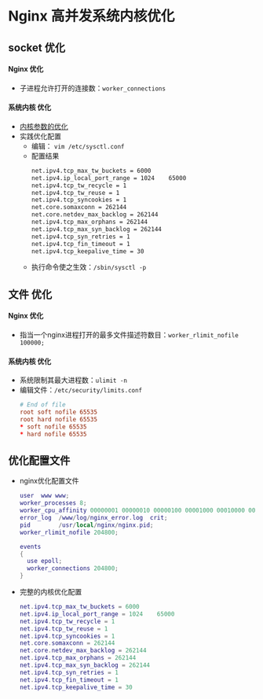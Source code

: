 # Nginx 高并发系统内核优化
## socket 优化
#### Nginx 优化
+   子进程允许打开的连接数：`worker_connections`
#### 系统内核 优化
+   [内核参数的优化](http://blog.csdn.net/moxiaomomo/article/details/19442737)  
+   实践优化配置
    +  编辑： `vim /etc/sysctl.conf`
    +  配置结果
        ```bash
        net.ipv4.tcp_max_tw_buckets = 6000
        net.ipv4.ip_local_port_range = 1024    65000
        net.ipv4.tcp_tw_recycle = 1
        net.ipv4.tcp_tw_reuse = 1
        net.ipv4.tcp_syncookies = 1
        net.core.somaxconn = 262144
        net.core.netdev_max_backlog = 262144
        net.ipv4.tcp_max_orphans = 262144
        net.ipv4.tcp_max_syn_backlog = 262144
        net.ipv4.tcp_syn_retries = 1
        net.ipv4.tcp_fin_timeout = 1
        net.ipv4.tcp_keepalive_time = 30
        ```
    +   执行命令使之生效：`/sbin/sysctl -p`       
## 文件 优化
#### Nginx 优化
+   指当一个nginx进程打开的最多文件描述符数目：`worker_rlimit_nofile 100000;`
#### 系统内核 优化
+   系统限制其最大进程数：`ulimit -n`
+   编辑文件：`/etc/security/limits.conf`
    ```conf
    # End of file
    root soft nofile 65535
    root hard nofile 65535
    * soft nofile 65535
    * hard nofile 65535
    ```
## 优化配置文件
+   nginx优化配置文件
    ```lua
    user  www www;
    worker_processes 8;
    worker_cpu_affinity 00000001 00000010 00000100 00001000 00010000 00100000 01000000;
    error_log  /www/log/nginx_error.log  crit;
    pid        /usr/local/nginx/nginx.pid;
    worker_rlimit_nofile 204800;
    
    events
    {
      use epoll;
      worker_connections 204800;
    }
    ```
+   完整的内核优化配置
    ```lua
    net.ipv4.tcp_max_tw_buckets = 6000
    net.ipv4.ip_local_port_range = 1024    65000
    net.ipv4.tcp_tw_recycle = 1
    net.ipv4.tcp_tw_reuse = 1
    net.ipv4.tcp_syncookies = 1
    net.core.somaxconn = 262144
    net.core.netdev_max_backlog = 262144
    net.ipv4.tcp_max_orphans = 262144
    net.ipv4.tcp_max_syn_backlog = 262144
    net.ipv4.tcp_syn_retries = 1
    net.ipv4.tcp_fin_timeout = 1
    net.ipv4.tcp_keepalive_time = 30
    ```    